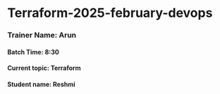 # Terraform-2025-february-devops

### Trainer Name: Arun
#### Batch Time: 8:30
#### Current topic: Terraform

#### Student name: Reshmi
